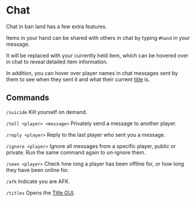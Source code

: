 # Chat
Chat in ban land has a few extra features.

Items in your hand can be shared with others in chat by typing `#hand` in your message.

It will be replaced with your currently held item, which can be hovered over in chat to reveal detailed item information.

In addition, you can hover over player names in chat messages sent by them to see when they sent it and what their current [title](titles.md) is.

## Commands
`/suicide`
Kill yourself on demand.

`/tell <player> <message>`
Privately send a message to another player.

`/reply <player>`
Reply to the last player who sent you a message.

`/ignore <player>`
Ignore all messages from a specific player, public or private. Run the same command again to un-ignore them.

`/seen <player>`
Check how long a player has been offline for, or how long they have been online for.

`/afk`
Indicate you are AFK.

`/titles`
Opens the [Title GUI](titles.md).